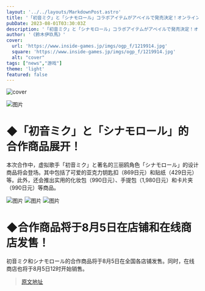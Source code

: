 ```yaml
---
layout: '../../layouts/MarkdownPost.astro'
title: '「初音ミク」と「シナモロール」コラボアイテムがアベイルで発売決定！オンラインストアは8月5日12時から販売予定'
pubDate: 2023-08-01T03:30:03Z
description: '「初音ミク」と「シナモロール」コラボアイテムがアベイルで発売決定！オンラインストアは8月5日12時から販売予定'
author: '《鈴木伊玖馬》'
cover:
  url: 'https://www.inside-games.jp/imgs/ogp_f/1219914.jpg'
  square: 'https://www.inside-games.jp/imgs/ogp_f/1219914.jpg'
  alt: "cover"
tags: ["news","游戏"]
theme: 'light'
featured: false
---
```


![cover](https://www.inside-games.jp/imgs/ogp_f/1219914.jpg)

![图片](https://www.inside-games.jp/imgs/zoom/1219914.png)

# ◆「初音ミク」と「シナモロール」的合作商品展开！

本次合作中，虚拟歌手「初音ミク」と著名的三丽鸥角色「シナモロール」的设计商品将会登场。其中包括了可爱的亚克力钥匙扣（869日元）和贴纸（429日元）等。此外，还会推出实用的化妆包（990日元）、手提包（1,980日元）和卡片夹（990日元）等商品。

![图片](https://www.inside-games.jp/imgs/zoom/1219915.png)
![图片](https://www.inside-games.jp/imgs/zoom/1219916.png)
![图片](https://www.inside-games.jp/imgs/zoom/1219917.png)

# ◆合作商品将于8月5日在店铺和在线商店发售！

初音ミク和シナモロール的合作商品将于8月5日在全国各店铺发售。同时，在线商店也将于8月5日12时开始销售。

>[原文地址](https://www.inside-games.jp/article/2023/08/01/147555.html)  